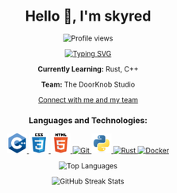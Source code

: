 
<h1 align="center">Hello 👋, I'm <strong>skyred</strong></h1>

<p align="center">
  <img src="https://count.getloli.com/@777Chara777?name=777Chara777&theme=booru-lewd&padding=7&offset=0&align=center&scale=1&pixelated=1&darkmode=auto" alt="Profile views" />
</p>



<p align="center">
  <a href="https://git.io/typing-svg"><img src="https://readme-typing-svg.demolab.com?font=Fira+Code&pause=1000&color=F7F7F7&center=true&width=435&separator=%3C&lines=Touch+some+grass+;)" alt="Typing SVG" /></a>
</p>

<p align="center">
  <strong>Currently Learning:</strong> Rust, C++
</p>

<p align="center">
  <strong>Team:</strong> The DoorKnob Studio
</p>

<p align="center">
  <a href="https://discord.gg/mXKdyJmfJv" target="_blank">
    Connect with me and my team
  </a>
</p>

<h3 align="center">Languages and Technologies:</h3>
<p align="center">
  <a href="https://www.w3schools.com/cpp/" target="_blank">
    <img src="https://raw.githubusercontent.com/devicons/devicon/master/icons/cplusplus/cplusplus-original.svg" alt="C++" width="40" height="40" />
  </a>
  <a href="https://www.w3schools.com/css/" target="_blank">
    <img src="https://raw.githubusercontent.com/devicons/devicon/master/icons/css3/css3-original-wordmark.svg" alt="CSS3" width="40" height="40" />
  </a>
  <a href="https://www.w3.org/html/" target="_blank">
    <img src="https://raw.githubusercontent.com/devicons/devicon/master/icons/html5/html5-original-wordmark.svg" alt="HTML5" width="40" height="40" />
  </a>
  <a href="https://git-scm.com/" target="_blank">
    <img src="https://www.vectorlogo.zone/logos/git-scm/git-scm-icon.svg" alt="Git" width="40" height="40" />
  </a>
  <a href="https://www.python.org" target="_blank">
    <img src="https://raw.githubusercontent.com/devicons/devicon/master/icons/python/python-original.svg" alt="Python" width="40" height="40" />
  </a>
  <a href="https://www.rust-lang.org" target="_blank">
    <img src="https://avatars.githubusercontent.com/u/5430905?s=200&v=4" alt="Rust" width="40" height="40" />
  </a>
  <a href="https://www.docker.com/g" target="_blank">
    <img src="https://avatars.githubusercontent.com/u/5429470?s=200&v=4" alt="Docker" width="40" height="40" />
  </a>
</p>

<p align="center">
  <img src="https://github-readme-stats.vercel.app/api/top-langs?username=777Chara777&show_icons=true&locale=en&layout=compact&theme=github_dark" alt="Top Languages" />
</p>

<p align="center">
  <img src="https://github-readme-streak-stats.herokuapp.com/?user=777Chara777&theme=github_dark" alt="GitHub Streak Stats" />
</p>
